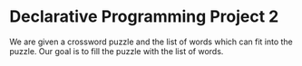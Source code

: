 # Declarative Programming Project 2
We are given a crossword puzzle and the list of words which can fit into the puzzle. Our goal is to fill the puzzle with the list of words.
